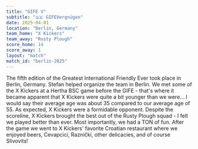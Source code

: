 ```yaml
---
title: "GIFE V"
subtitle: "🇩🇪 GIFEVergnügen"
date: 2025-04-01
location: "Berlin, Germany"
team_home: "X Kickers"
team_away: "Rusty Plough"
score_home: 14
score_away: 1
layout: "match"
match_id: "berlin-2025"
---
```


The fifth edition of the Greatest International Friendly Ever took place in Berlin, Germany. Stefan helped organize the team in Berlin. We met some of the X Kickers at a Hertha BSC game before the GIFE - that's where it became apparent that X Kickers were quite a bit younger than we were... I would say their average age was about 35 compared to our average age of 55. As expected, X Kickers were a formidable opponent.  Despite the scoreline, X Kickers brought the best out of the Rusty Plough squad - I felt we played better than ever. Most importantly, we had a TON of fun. After the game we went to X Kickers' favorite Croatian restaurant where we enjoyed beers, Cevapcici, Raznički, other delicacies, and of course Slivovits! 

